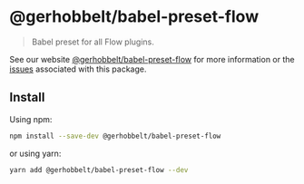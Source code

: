 # @gerhobbelt/babel-preset-flow

> Babel preset for all Flow plugins.

See our website [@gerhobbelt/babel-preset-flow](https://babeljs.io/docs/en/next/babel-preset-flow.html) for more information or the [issues](https://github.com/babel/babel/issues?utf8=%E2%9C%93&q=is%3Aissue+label%3A%22area%3A%20flow%22+is%3Aopen) associated with this package.

## Install

Using npm:

```sh
npm install --save-dev @gerhobbelt/babel-preset-flow
```

or using yarn:

```sh
yarn add @gerhobbelt/babel-preset-flow --dev
```
